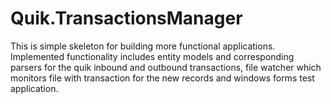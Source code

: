 Quik.TransactionsManager
========================

This is simple skeleton for building more functional applications.
Implemented functionality includes entity models and corresponding parsers for the quik inbound and outbound transactions, 
file watcher which monitors file with transaction for the new records and windows forms test application.